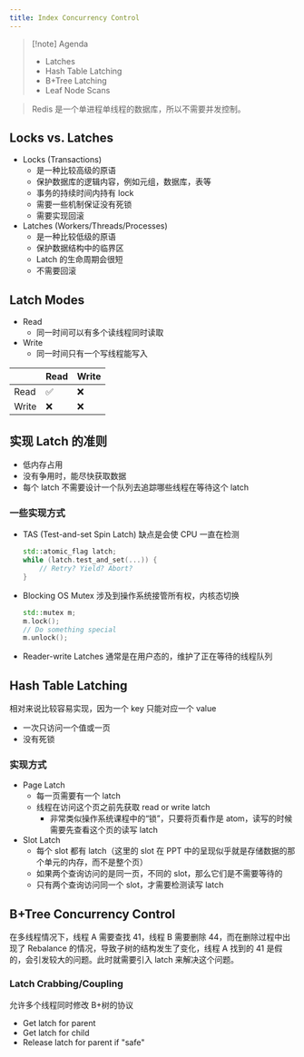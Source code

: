 ```yaml
---
title: Index Concurrency Control
---
```


> [!note] Agenda
> - Latches
> - Hash Table Latching
> - B+Tree Latching
> - Leaf Node Scans

> Redis 是一个单进程单线程的数据库，所以不需要并发控制。

## Locks vs. Latches

- Locks (Transactions)
	- 是一种比较高级的原语
	- 保护数据库的逻辑内容，例如元组，数据库，表等
	- 事务的持续时间内持有 lock
	- 需要一些机制保证没有死锁
	- 需要实现回滚
- Latches (Workers/Threads/Processes)
	- 是一种比较低级的原语
	- 保护数据结构中的临界区
	- Latch 的生命周期会很短
	- 不需要回滚

## Latch Modes

- Read
	- 同一时间可以有多个读线程同时读取
- Write
	- 同一时间只有一个写线程能写入

|       | Read | Write |
| ----- | ---- | ----- |
| Read  | ✅    | ❌     |
| Write | ❌    | ❌     |

## 实现 Latch 的准则

- 低内存占用
- 没有争用时，能尽快获取数据
- 每个 latch 不需要设计一个队列去追踪哪些线程在等待这个 latch

### 一些实现方式

- TAS (Test-and-set Spin Latch) 缺点是会使 CPU 一直在检测
    ```cpp
    std::atomic_flag latch;
    while (latch.test_and_set(...)) {
        // Retry? Yield? Abort?
    }
	```
- Blocking OS Mutex 涉及到操作系统接管所有权，内核态切换
    ```cpp
    std::mutex m;
    m.lock();
    // Do something special
    m.unlock();
	```
- Reader-write Latches 通常是在用户态的，维护了正在等待的线程队列

## Hash Table Latching

相对来说比较容易实现，因为一个 key 只能对应一个 value

- 一次只访问一个值或一页
- 没有死锁

### 实现方式

- Page Latch
	- 每一页需要有一个 latch
	- 线程在访问这个页之前先获取 read or write latch
		- 非常类似操作系统课程中的“锁”，只要将页看作是 atom，读写的时候需要先查看这个页的读写 latch
- Slot Latch
	- 每个 slot 都有 latch（这里的 slot 在 PPT 中的呈现似乎就是存储数据的那个单元的内存，而不是整个页）
	- 如果两个查询访问的是同一页，不同的 slot，那么它们是不需要等待的
	- 只有两个查询访问同一个 slot，才需要检测读写 latch

## B+Tree Concurrency Control

在多线程情况下，线程 A 需要查找 41，线程 B 需要删除 44，而在删除过程中出现了 Rebalance 的情况，导致子树的结构发生了变化，线程 A 找到的 41 是假的，会引发较大的问题。此时就需要引入 latch 来解决这个问题。

### Latch Crabbing/Coupling

允许多个线程同时修改 B+树的协议

- Get latch for parent
- Get latch for child
- Release latch for parent if "safe"

